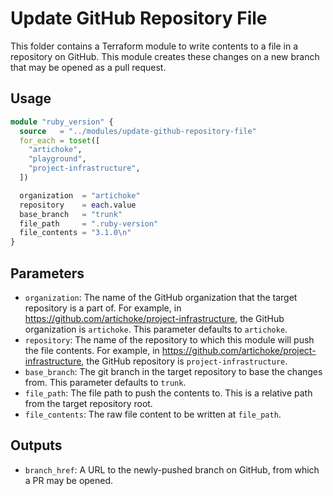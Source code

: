 # Update GitHub Repository File

This folder contains a Terraform module to write contents to a file in a
repository on GitHub. This module creates these changes on a new branch that may
be opened as a pull request.

## Usage

```terraform
module "ruby_version" {
  source   = "../modules/update-github-repository-file"
  for_each = toset([
    "artichoke",
    "playground",
    "project-infrastructure",
  ])

  organization  = "artichoke"
  repository    = each.value
  base_branch   = "trunk"
  file_path     = ".ruby-version"
  file_contents = "3.1.0\n"
}
```

## Parameters

- `organization`: The name of the GitHub organization that the target repository
  is a part of. For example, in
  <https://github.com/artichoke/project-infrastructure>, the GitHub organization
  is `artichoke`. This parameter defaults to `artichoke`.
- `repository`: The name of the repository to which this module will push the
  file contents. For example, in
  <https://github.com/artichoke/project-infrastructure>, the GitHub repository
  is `project-infrastructure`.
- `base_branch`: The git branch in the target repository to base the changes
  from. This parameter defaults to `trunk`.
- `file_path`: The file path to push the contents to. This is a relative path
  from the target repository root.
- `file_contents`: The raw file content to be written at `file_path`.

## Outputs

- `branch_href`: A URL to the newly-pushed branch on GitHub, from which a PR may
  be opened.
